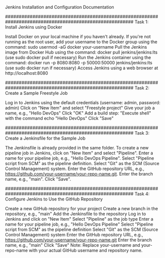 Jenkins Installation and Configuration Documentation

#######################################################################################################
Task 1: Install Jenkins using Docker

Install Docker on your local machine if you haven't already.
If you're not running as the root user, add your username to the Docker group using the command: sudo usermod -aG docker your-username
Pull the Jenkins image from Docker Hub using the command: docker pull jenkins/jenkins:lts (use sudo docker pull if necessary)
Run the Jenkins container using the command: docker run -p 8080:8080 -p 50000:50000 jenkins/jenkins:lts (use sudo docker run if necessary)
Access Jenkins using a web browser at http://localhost:8080


#######################################################################################################
Task 2: Create a Sample Freestyle Job

Log in to Jenkins using the default credentials (username: admin, password: admin)
Click on "New Item" and select "Freestyle project"
Give your job a name, e.g., "Hello DevOps"
Click "OK"
Add a build step: "Execute shell" with the command echo "Hello DevOps"
Click "Save"


#######################################################################################################
Task 3: Create a Jenkinsfile for the Sample Job

The Jenkinsfile is already provided in the same folder.
To create a new pipeline job in Jenkins, click on "New Item" and select "Pipeline".
Enter a name for your pipeline job, e.g., "Hello DevOps Pipeline".
Select "Pipeline script from SCM" as the pipeline definition.
Select "Git" as the SCM (Source Control Management) system.
Enter the GitHub repository URL, e.g., https://github.com/your-username/your-repo-name.git.
Enter the branch name, e.g., "main".
Click "Save".

#######################################################################################################
Task 4: Configure Jenkins to Use the GitHub Repository

Create a new GitHub repository for your project
Create a new branch in the repository, e.g., "main"
Add the Jenkinsfile to the repository
Log in to Jenkins and click on "New Item"
Select "Pipeline" as the job type
Enter a name for your pipeline job, e.g., "Hello DevOps Pipeline"
Select "Pipeline script from SCM" as the pipeline definition
Select "Git" as the SCM (Source Control Management) system
Enter the GitHub repository URL, e.g., https://github.com/your-username/your-repo-name.git
Enter the branch name, e.g., "main"
Click "Save"
Note: Replace your-username and your-repo-name with your actual GitHub username and repository name.





